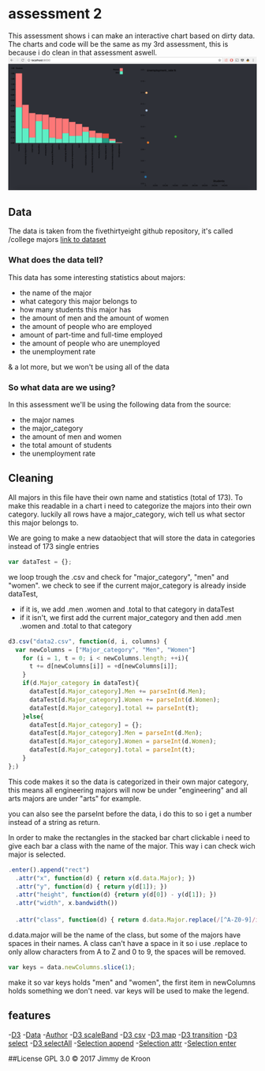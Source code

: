 # assessment 2

This assessment shows i can make an interactive chart based on dirty data.
The charts and code will be the same as my 3rd assessment, this is because i do clean in that assessment aswell.
![](preview.png)

## Data
The data is taken from the fivethirtyeight github repository, it's called /college majors
[link to dataset](https://github.com/fivethirtyeight/data/tree/master/college-majors)

### What does the data tell?
This data has some interesting statistics about majors:
- the name of the major
- what category this major belongs to
- how many students this major has
- the amount of men and the amount of women
- the amount of people who are employed
- amount of part-time and full-time employed
- the amount of people who are unemployed
- the unemployment rate

& a lot more, but we won't be using all of the data

### So what data are we using?
In this assessment we'll be using the following data from the source:
- the major names
- the major_category
- the amount of men and women
- the total amount of students
- the unemployment rate

## Cleaning

All majors in this file have their own name and statistics (total of 173). To make this readable in a chart i need to categorize the majors into their own category. luckily all rows have a major_category, wich tell us what sector this major belongs to.

We are going to make a new dataobject that will store the data in categories instead of 173 single entries

```javascript
var dataTest = {};
```
we loop trough the .csv and check for "major_category", "men" and "women".
we check to see if the current major_category is already inside dataTest,
- if it is, we add .men .women and .total to that category in dataTest
- if it isn't, we first add the current major_category and then add .men .women and .total to that category

```javascript
d3.csv("data2.csv", function(d, i, columns) {
  var newColumns = ["Major_category", "Men", "Women"]
    for (i = 1, t = 0; i < newColumns.length; ++i){
      t += d[newColumns[i]] = +d[newColumns[i]];
    }
    if(d.Major_category in dataTest){  
      dataTest[d.Major_category].Men += parseInt(d.Men);
      dataTest[d.Major_category].Women += parseInt(d.Women);
      dataTest[d.Major_category].total += parseInt(t);
    }else{
      dataTest[d.Major_category] = {};
      dataTest[d.Major_category].Men = parseInt(d.Men);
      dataTest[d.Major_category].Women = parseInt(d.Women);
      dataTest[d.Major_category].total = parseInt(t);
    }
};)
```

This code makes it so the data is categorized in their own major category, this means all engineering majors will now be under "engineering" and all arts majors are under "arts" for example.

you can also see the parseInt before the data, i do this to so i get a number instead of a string as return.

In order to make the rectangles in the stacked bar chart clickable i need to give each bar a class with the name of the major. This way i can check wich major is selected.

```javascript
.enter().append("rect")
  .attr("x", function(d) { return x(d.data.Major); })
  .attr("y", function(d) { return y(d[1]); })
  .attr("height", function(d) {return y(d[0]) - y(d[1]); })
  .attr("width", x.bandwidth())

  .attr("class", function(d) { return d.data.Major.replace(/[^A-Z0-9]/ig, ""); })
```

d.data.major will be the name of the class, but some of the majors have spaces in their names. A class can't have a space in it so i use .replace to only allow characters from A to Z and 0 to 9, the spaces will be removed.

```javascript
var keys = data.newColumns.slice(1);
```

make it so var keys holds "men" and "women", the first item in newColumns holds something we don't need.
var keys will be used to make the legend.

## features
-[D3](https://d3js.org/)
-[Data](https://github.com/fivethirtyeight/data/tree/master/college-majors)
-[Author](https://b.locks.org/mbostock)
-[D3 scaleBand](https://github.com/d3/d3-scale/blob/master/README.md#scaleBand)
-[D3 csv](https://github.com/d3/d3/wiki/CSV)
-[D3 map](https://github.com/d3/d3-collection/blob/master/README.md#map)
-[D3 transition](https://github.com/d3/d3-transition/blob/master/README.md#transition)
-[D3 select](https://github.com/d3/d3-selection/blob/master/README.md#select)
-[D3 selectAll](https://github.com/d3/d3-selection/blob/master/README.md#selectAll)
-[Selection append](https://github.com/d3/d3-selection/blob/master/README.md#selection_append)
-[Selection attr](https://github.com/d3/d3-selection/blob/master/README.md#selection_attr)
-[Selection enter](https://github.com/d3/d3-selection/blob/master/README.md#selection_enter)

##License
GPL 3.0 © 2017 Jimmy de Kroon
